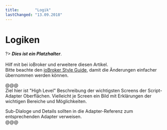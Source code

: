 ```yaml
---
title:       "Logik"
lastChanged: "13.09.2018"
---
```


# Logiken

?> ***Dies ist ein Platzhalter***.
   <br><br>
   Hilf mit bei ioBroker und erweitere diesen Artikel.  
   Bitte beachte den [ioBroker Style Guide](community/styleguidedoc),
   damit die Änderungen einfacher übernommen werden können.

   @@@   
   Ziel hier ist "High Level" Beschreibung der wichtigsten Screens der 
   Script-Adapter Oberflächen. Vielleicht je Screen ein Bild mit 
   Erklärungen der wichtigen Bereiche und Möglichkeiten.

   Sub-Dialoge und Details sollten in die Adapter-Referenz zum 
   entsprechenden Adapter verweisen.  
   @@@   
